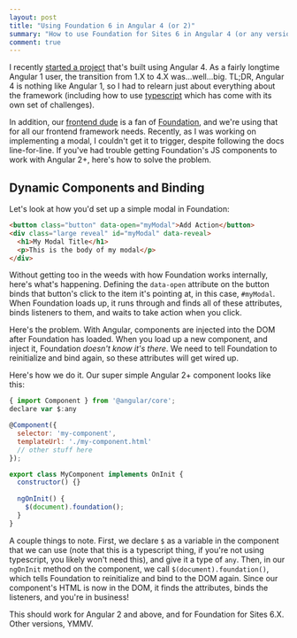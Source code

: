 ```yaml
---
layout: post
title: "Using Foundation 6 in Angular 4 (or 2)"
summary: "How to use Foundation for Sites 6 in Angular 4 (or any version 2+)"
comment: true
---
```


I recently [started a project][crowdsync] that's built using Angular 4. As a fairly longtime Angular 1 user, the transition from 1.X to 4.X was...well...big. TL;DR, Angular 4 is nothing like Angular 1, so I had to relearn just about everything about the framework (including how to use [typescript][ts] which has come with its own set of challenges).

In addition, our [frontend dude][doodlemarks] is a fan of [Foundation][foundation], and we're using that for all our frontend framework needs. Recently, as I was working on implementing a modal, I couldn't get it to trigger, despite following the docs line-for-line. If you've had trouble getting Foundation's JS components to work with Angular 2+, here's how to solve the problem.

## Dynamic Components and Binding

Let's look at how you'd set up a simple modal in Foundation:

```html
<button class="button" data-open="myModal">Add Action</button>                                                
<div class="large reveal" id="myModal" data-reveal>                                                           
  <h1>My Modal Title</h1>                                                                                            
  <p>This is the body of my modal</p>
</div>                                                                                                                 
```

Without getting too in the weeds with how Foundation works internally, here's what's happening. Defining the `data-open` attribute on the button binds that button's click to the item it's pointing at, in this case, `#myModal`. When Foundation loads up, it runs through and finds all of these attributes, binds listeners to them, and waits to take action when you click.

Here's the problem. With Angular, components are injected into the DOM after Foundation has loaded. When you load up a new component, and inject it, Foundation _doesn't know it's there_. We need to tell Foundation to reinitialize and bind again, so these attributes will get wired up.

Here's how we do it. Our super simple Angular 2+ component looks like this:

```javascript
{ import Component } from '@angular/core';
declare var $:any

@Component({
  selector: 'my-component',
  templateUrl: './my-component.html'
  // other stuff here
});

export class MyComponent implements OnInit {
  constructor() {}
  
  ngOnInit() {
    $(document).foundation();
  }
}
```

A couple things to note. First, we declare `$` as a variable in the component that we can use (note that this is a typescript thing, if you're not using typescript, you likely won't need this), and give it a type of `any`. Then, in our `ngOnInit` method on the component, we call `$(document).foundation()`, which tells Foundation to reinitialize and bind to the DOM again. Since our component's HTML is now in the DOM, it finds the attributes, binds the listeners, and you're in business!

This should work for Angular 2 and above, and for Foundation for Sites 6.X. Other versions, YMMV.

[crowdsync]: https://crowdsync.io
[ts]: http://www.typescriptlang.org/
[doodlemarks]: https://twitter.com/doodlemarks
[foundation]: http://foundation.zurb.com/sites/docs/
